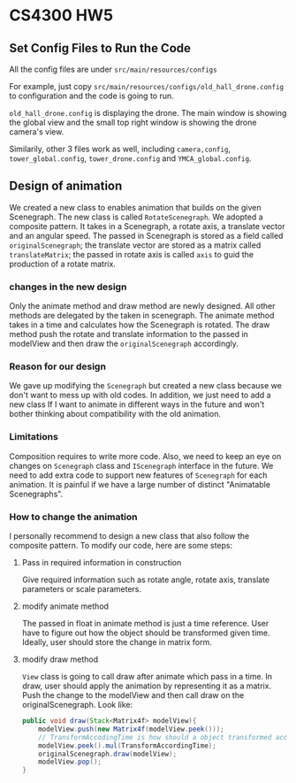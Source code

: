 # CS4300 HW5

## Set Config Files to Run the Code

  All the config files are under `src/main/resources/configs`

  For example, just copy `src/main/resources/configs/old_hall_drone.config` to configuration and the code is going to run.

  `old_hall_drone.config` is displaying the drone. The main window is showing the global view and the small top right window is showing the drone camera's view.

  Similarily, other 3 files work as well, including `camera,config`, `tower_global.config`, `tower_drone.config` and `YMCA_global.config`.

## Design of animation

We created a new class to enables animation that builds on the given Scenegraph. The new class is called `RotateScenegraph`. We adopted a composite pattern. It takes in a Scenegraph, a rotate axis, a translate vector and an angular speed. The passed in Scenegraph is stored as a field called `originalScenegraph`; the translate vector are stored as a matrix called `translateMatrix`; the passed in rotate axis is called `axis` to guid the production of a rotate matrix.
   
### changes in the new design

Only the animate method and draw method are newly designed. All other methods are delegated by the taken in scenegraph. The animate method takes in a time and calculates how the Scenegraph is rotated. The draw method push the rotate and translate information to the passed in modelView and then draw the `originalScenegraph` accordingly. 

### Reason for our design

We gave up modifying the `Scenegraph` but created a new class because we don't want to mess up with old codes. In addition, we just need to add a new class If I want to animate in different ways in the future and won't bother thinking about compatibility with the old animation. 
   
### Limitations

Composition requires to write more code. Also, we need to keep an eye on changes on `Scenegraph` class and `IScenegraph` interface in the future. We need to add extra code to support new features of `Scenegraph` for each animation. It is painful if we have a large number of distinct "Animatable Scenegraphs".

### How to change the animation

I personally recommend to design a new class that also follow the composite pattern. To modify our code, here are some steps:

  1. Pass in required information in construction
     
     Give required information such as rotate angle, rotate axis, translate parameters or scale parameters.
     
  2. modify animate method
  
     The passed in float in animate method is just a time reference. User have to figure out how the object should be transformed given time. Ideally, user should store the change in matrix form.
     
  3. modify draw method
  
     `View` class is going to call draw after animate which pass in a time. In draw, user should apply the animation by representing it as a matrix. Push the change to the modelView and then call draw on the originalScenegraph. Look like:
     ```java
     public void draw(Stack<Matrix4f> modelView){
         modelView.push(new Matrix4f(modelView.peek()));
         // TransformAccodingTime is how should a object transformed according to time.
         modelView.peek().mul(TransformAccordingTime);
         originalScenegraph.draw(modelView);
         modelView.pop();
     }
     ```
